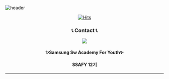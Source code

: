 ![header](https://capsule-render.vercel.app/api?type=waving&height=190&color=0:F9C4F3,100:FF5AB9&text=Love%20Ya!-nl-&desc=Jyo0n's%20GitHub&fontColor=ffffff&fontSize=60&descSize=30&descAlign=73&descAlignY=50&animation=twinkling)

<div align="center">

[![Hits](https://hits.seeyoufarm.com/api/count/incr/badge.svg?url=https%3A%2F%2Fgithub.com%2Fjyo0ny%2Fhit-counter&count_bg=%234AA9FF&title_bg=%239CD2FF&icon=salesforce.svg&icon_color=%23FFFFFF&title=hits&edge_flat=true)](https://hits.seeyoufarm.com)



### 📞 Contact 📞 
<span>
  <a href="https://www.instagram.com/jyo0_n">
    <img src="https://img.shields.io/badge/Jyo0n's Instagram-ebb5cb?style=for-the-badge&logo=Instagram&logoColor=black"/>
  </a>
</span>

#### ✨Samsung Sw Academy For Youth✨
#### SSAFY 12기
---





<!--
**jyo0ny/jyo0ny** is a ✨ _special_ ✨ repository because its `README.md` (this file) appears on your GitHub profile.

Here are some ideas to get you started:

- 🔭 I’m currently working on ...
- 🌱 I’m currently learning ...
- 👯 I’m looking to collaborate on ...
- 🤔 I’m looking for help with ...
- 💬 Ask me about ...
- 📫 How to reach me: ...
- 😄 Pronouns: ...
- ⚡ Fun fact: ...
-->


